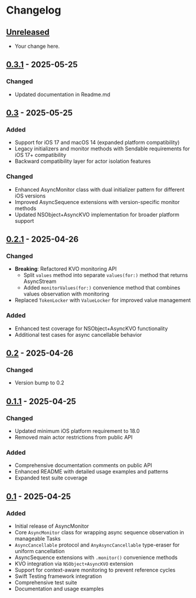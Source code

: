 # Changelog

## [Unreleased]

- Your change here.

[Unreleased]: https://github.com/samsonjs/AsyncMonitor/compare/0.3.1...HEAD

## [0.3.1] - 2025-05-25

### Changed
- Updated documentation in Readme.md

[0.3.1]: https://github.com/samsonjs/AsyncMonitor/compare/0.3...0.3.1

## [0.3] - 2025-05-25

### Added
- Support for iOS 17 and macOS 14 (expanded platform compatibility)
- Legacy initializers and monitor methods with Sendable requirements for iOS 17+ compatibility
- Backward compatibility layer for actor isolation features

### Changed
- Enhanced AsyncMonitor class with dual initializer pattern for different iOS versions
- Improved AsyncSequence extensions with version-specific monitor methods
- Updated NSObject+AsyncKVO implementation for broader platform support

[0.3]: https://github.com/samsonjs/AsyncMonitor/compare/0.2.1...0.3

## [0.2.1] - 2025-04-26

### Changed
- **Breaking**: Refactored KVO monitoring API
  - Split `values` method into separate `values(for:)` method that returns AsyncStream
  - Added `monitorValues(for:)` convenience method that combines values observation with monitoring
- Replaced `TokenLocker` with `ValueLocker` for improved value management

### Added
- Enhanced test coverage for NSObject+AsyncKVO functionality
- Additional test cases for async cancellable behavior

[0.2.1]: https://github.com/samsonjs/AsyncMonitor/compare/0.2...0.2.1

## [0.2] - 2025-04-26

### Changed
- Version bump to 0.2

[0.2]: https://github.com/samsonjs/AsyncMonitor/compare/0.1.1...0.2

## [0.1.1] - 2025-04-25

### Changed
- Updated minimum iOS platform requirement to 18.0
- Removed main actor restrictions from public API

### Added
- Comprehensive documentation comments on public API
- Enhanced README with detailed usage examples and patterns
- Expanded test suite coverage

[0.1.1]: https://github.com/samsonjs/AsyncMonitor/compare/0.1...0.1.1

## [0.1] - 2025-04-25

### Added
- Initial release of AsyncMonitor
- Core `AsyncMonitor` class for wrapping async sequence observation in manageable Tasks
- `AsyncCancellable` protocol and `AnyAsyncCancellable` type-eraser for uniform cancellation
- AsyncSequence extensions with `.monitor()` convenience methods
- KVO integration via `NSObject+AsyncKVO` extension
- Support for context-aware monitoring to prevent reference cycles
- Swift Testing framework integration
- Comprehensive test suite
- Documentation and usage examples

[0.1]: https://github.com/samsonjs/AsyncMonitor/releases/tag/0.1
